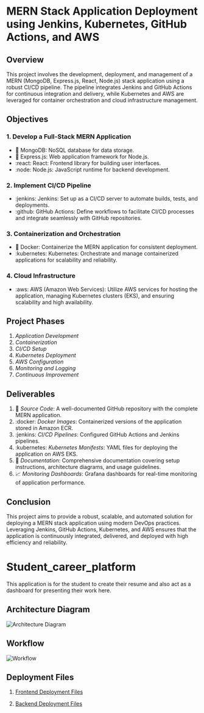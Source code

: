 # MERN Stack Application Deployment using Jenkins, Kubernetes, GitHub Actions, and AWS

## Overview

This project involves the development, deployment, and management of a MERN (MongoDB, Express.js, React, Node.js) stack application using a robust CI/CD pipeline. The pipeline integrates Jenkins and GitHub Actions for continuous integration and delivery, while Kubernetes and AWS are leveraged for container orchestration and cloud infrastructure management.

## Objectives

### 1. Develop a Full-Stack MERN Application
- :file_folder: MongoDB: NoSQL database for data storage.
- :wrench: Express.js: Web application framework for Node.js.
- :react: React: Frontend library for building user interfaces.
- :node: Node.js: JavaScript runtime for backend development.

### 2. Implement CI/CD Pipeline
- :jenkins: Jenkins: Set up as a CI/CD server to automate builds, tests, and deployments.
- :github: GitHub Actions: Define workflows to facilitate CI/CD processes and integrate seamlessly with GitHub repositories.

### 3. Containerization and Orchestration
- :whale: Docker: Containerize the MERN application for consistent deployment.
- :kubernetes: Kubernetes: Orchestrate and manage containerized applications for scalability and reliability.

### 4. Cloud Infrastructure
- :aws: AWS (Amazon Web Services): Utilize AWS services for hosting the application, managing Kubernetes clusters (EKS), and ensuring scalability and high availability.

## Project Phases

1. *Application Development*
2. *Containerization*
3. *CI/CD Setup*
4. *Kubernetes Deployment*
5. *AWS Configuration*
6. *Monitoring and Logging*
7. *Continuous Improvement*

## Deliverables

1. :file_folder: *Source Code*: A well-documented GitHub repository with the complete MERN application.
2. :docker: *Docker Images*: Containerized versions of the application stored in Amazon ECR.
3. :jenkins: *CI/CD Pipelines*: Configured GitHub Actions and Jenkins pipelines.
4. :kubernetes: *Kubernetes Manifests*: YAML files for deploying the application on AWS EKS.
5. :page_facing_up: *Documentation*: Comprehensive documentation covering setup instructions, architecture diagrams, and usage guidelines.
6. :chart_with_upwards_trend: *Monitoring Dashboards*: Grafana dashboards for real-time monitoring of application performance.

## Conclusion

This project aims to provide a robust, scalable, and automated solution for deploying a MERN stack application using modern DevOps practices. Leveraging Jenkins, GitHub Actions, Kubernetes, and AWS ensures that the application is continuously integrated, delivered, and deployed with high efficiency and reliability.

# Student_career_platform
This application is for the student to create their resume and also act as a dashboard for presenting their work here.

## Architecture Diagram
![Architecture Diagram](Vired_Store_Architecture.jpg)

## Workflow
![Workflow](ViredStoreWorkflow.png)

## Deployment Files
1. [Frontend Deployment Files](deployment/frontend/)

2. [Backend Deployment Files](deployment/backend/)


